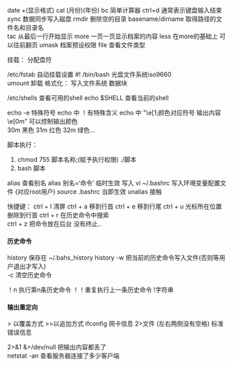 date +(显示格式)
cal (月份)(年份)
bc 简单计算器 
ctrl+d 通常表示键盘输入结束 
sync 数据同步写入磁盘 
rmdir 删除空的目录 
basename/dirname 取得路径的文件名和目录名  
tac 从最后一行开始显示 
more 一页一页显示档案的内容 
less 在more的基础上 可以往前翻页 
umask 档案预设权限 
file 查看文件类型 


挂载：
分配盘符 

/etc/fstab 自动挂载设置 
#! /bin/bash 
光盘文件系统iso9660  
umount 卸载 
格式化： 写入文件系统 数据块 

/etc/shells 查看可用的shell 
echo $SHELL 查看当前的shell  

echo -e 特殊符号 
echo 中 ！有特殊含义
echo 中 "\e[1;颜色对应符号 输出内容 \e[0m"  可以控制输出颜色  
30m 黑色
31m 红色
32m 绿色...

 
脚本执行：
1. chmod 755 脚本名称;(赋予执行权限)  ./脚本
2. bash 脚本 

alias 查看别名 
alias 别名=‘命令’ 临时生效 
写入 vi ~/.bashrc 写入环境变量配置文件 (对应root用户)
source .bashrc 当即生效 
unalias 接触  

快捷键：
ctrl + l 清屏 
ctrl + a 移到行首 
ctrl + e 移到行尾 
ctrl + u 光标所在位置删除到行首 
ctrl + r 在历史命令中搜索  
ctrl + z 把命令放在后台  没有终止..


#### 历史命令 
history 
保存在 ~/.bahs_history 
history -w 把当前的历史命令写入文件(否则等用户退出才写入)  
-c 清空历史命令 

！n 执行第n条历史命令 
！！重复执行上一条历史命令 
!字符串 

#### 输出重定向  
\> 以覆盖方式 
\>>以追加方式 
ifconfig 网卡信息 
2>文件 (左右两侧没有空格) 标准错误信息 

2>&1
&>/dev/null 把输出内容都丢了  
netstat -an 查看服务器连接了多少客户端 

